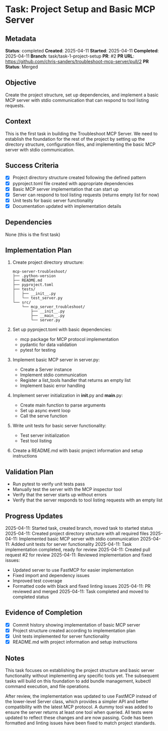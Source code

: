 # Task: Project Setup and Basic MCP Server

## Metadata
**Status**: completed
**Created**: 2025-04-11
**Started**: 2025-04-11
**Completed**: 2025-04-11
**Branch**: task/task-1-project-setup
**PR**: #2
**PR URL**: https://github.com/chris-sanders/troubleshoot-mcp-server/pull/2
**PR Status**: Merged

## Objective
Create the project structure, set up dependencies, and implement a basic MCP server with stdio communication that can respond to tool listing requests.

## Context
This is the first task in building the Troubleshoot MCP Server. We need to establish the foundation for the rest of the project by setting up the directory structure, configuration files, and implementing the basic MCP server with stdio communication.

## Success Criteria
- [x] Project directory structure created following the defined pattern
- [x] pyproject.toml file created with appropriate dependencies
- [x] Basic MCP server implementation that can start up
- [x] Server can respond to tool listing requests (returns empty list for now)
- [x] Unit tests for basic server functionality
- [x] Documentation updated with implementation details

## Dependencies
None (this is the first task)

## Implementation Plan
1. Create project directory structure:
   ```
   mcp-server-troubleshoot/
   ├── .python-version
   ├── README.md
   ├── pyproject.toml
   ├── tests/
   │   ├── __init__.py
   │   └── test_server.py
   └── src/
       └── mcp_server_troubleshoot/
           ├── __init__.py
           ├── __main__.py
           └── server.py
   ```

2. Set up pyproject.toml with basic dependencies:
   - mcp package for MCP protocol implementation
   - pydantic for data validation
   - pytest for testing

3. Implement basic MCP server in server.py:
   - Create a Server instance
   - Implement stdio communication
   - Register a list_tools handler that returns an empty list
   - Implement basic error handling

4. Implement server initialization in __init__.py and __main__.py:
   - Create main function to parse arguments
   - Set up async event loop
   - Call the serve function

5. Write unit tests for basic server functionality:
   - Test server initialization
   - Test tool listing

6. Create a README.md with basic project information and setup instructions

## Validation Plan
- Run pytest to verify unit tests pass
- Manually test the server with the MCP inspector tool
- Verify that the server starts up without errors
- Verify that the server responds to tool listing requests with an empty list

## Progress Updates
2025-04-11: Started task, created branch, moved task to started status
2025-04-11: Created project directory structure with all required files
2025-04-11: Implemented basic MCP server with stdio communication
2025-04-11: Added unit tests for server functionality
2025-04-11: Task implementation completed, ready for review
2025-04-11: Created pull request #2 for review
2025-04-11: Reviewed implementation and fixed issues:
  - Updated server to use FastMCP for easier implementation
  - Fixed import and dependency issues
  - Improved test coverage
  - Formatted code with black and fixed linting issues
2025-04-11: PR reviewed and merged
2025-04-11: Task completed and moved to completed status

## Evidence of Completion
- [x] Commit history showing implementation of basic MCP server
- [x] Project structure created according to implementation plan
- [x] Unit tests implemented for server functionality
- [x] README.md with project information and setup instructions

## Notes
This task focuses on establishing the project structure and basic server functionality without implementing any specific tools yet. The subsequent tasks will build on this foundation to add bundle management, kubectl command execution, and file operations.

After review, the implementation was updated to use FastMCP instead of the lower-level Server class, which provides a simpler API and better compatibility with the latest MCP protocol. A dummy tool was added to ensure the server returns at least one tool when queried. All tests were updated to reflect these changes and are now passing. Code has been formatted and linting issues have been fixed to match project standards.